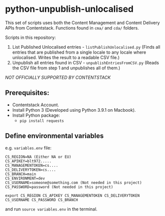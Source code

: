 # python-unpublish-unlocalised

This set of scripts uses both the Content Management and Content Delivery APIs from Contentstack. Functions found in `cma/` and `cda/` folders.

Scripts in this repository:
1. List Published Unlocalised entries - `listPublishUnlocalised.py` (Finds all entries that are published from a single locale to any locale where unlocalised. Writes the result to a readable CSV file.)
2. Unpublish all entries found in CSV - `unpublishEntriesFromCSV.py` (Reads the CSV file from step 1 and unpublishes all of them.)

*NOT OFFICIALLY SUPPORTED BY CONTENTSTACK*

## Prerequisites:
* Contentstack Account.
* Install Python 3 (Developed using Python 3.9.1 on Macbook).
* Install Python package:
  * `pip install requests`

## Define environmental variables
e.g. `variables.env` file:
```
CS_REGION=NA (Either NA or EU)
CS_APIKEY=blt972.....
CS_MANAGEMENTOKEN=cs....
CS_DELIVERYTOKEN=cs....
CS_BRANCH=main
CS_ENVIRONMENT=dev
CS_USERNAME=someone@something.com (Not needed in this project)
CS_PASSWORD=password (Not needed in this project)

export CS_REGION CS_APIKEY CS_MANAGEMENTOKEN CS_DELIVERYTOKEN CS_USERNAME CS_PASSWORD CS_BRANCH
```
and run `source variables.env` in the terminal.

